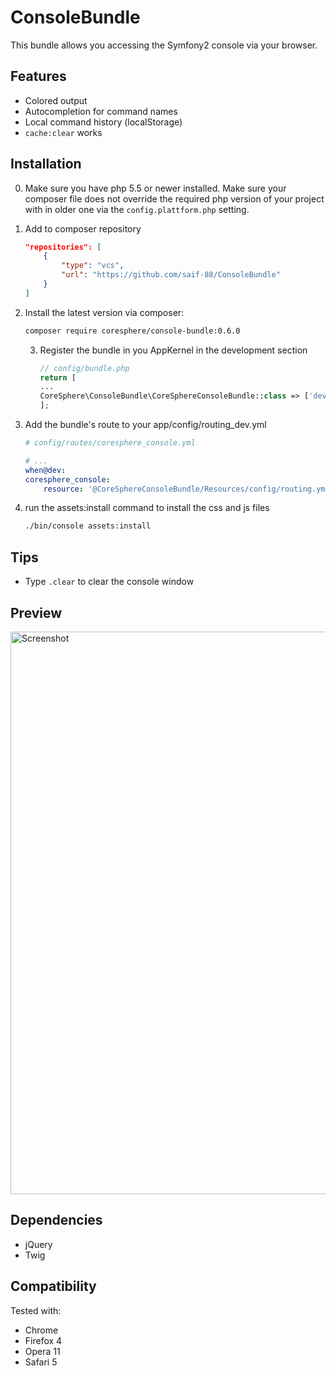 ConsoleBundle
=============

This bundle allows you accessing the Symfony2 console via your browser.

Features
--------

 * Colored output
 * Autocompletion for command names
 * Local command history (localStorage)
 * ```cache:clear``` works

Installation
------------

0. Make sure you have php 5.5 or newer installed. Make sure your composer file does not override the required php version of your project with in older one via the `config.plattform.php` setting.

1. Add to composer repository

    ```json
   "repositories": [
        {
            "type": "vcs",
            "url": "https://github.com/saif-88/ConsoleBundle"
        }
    ]
   ```
   
2. Install the latest version via composer:

	```sh
	composer require coresphere/console-bundle:0.6.0
	```

   3. Register the bundle in you AppKernel in the development section

        ```php
       // config/bundle.php
       return [
       	...
       	CoreSphere\ConsoleBundle\CoreSphereConsoleBundle::class => ['dev' => true],
       ];

       ```

4. Add the bundle's route to your app/config/routing_dev.yml

	```yaml
	# config/routes/coresphere_console.yml

	# ...
	when@dev:
    coresphere_console:
        resource: '@CoreSphereConsoleBundle/Resources/config/routing.yml'

	```


5. run the assets:install command to install the css and js files

	```sh
	./bin/console assets:install
	```

Tips
----

 * Type ```.clear``` to clear the console window

Preview
-------

<img src="http://static.laszlokorte.de/github/coresphere_console.png" width="900" alt="Screenshot" />

Dependencies
------------

 * jQuery
 * Twig

Compatibility
-------------

Tested with:

 * Chrome
 * Firefox 4
 * Opera 11
 * Safari 5
